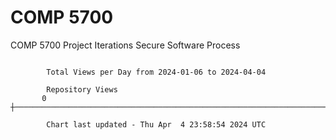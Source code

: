 # COMP 5700
COMP 5700 Project Iterations
Secure Software Process

```

        Total Views per Day from 2024-01-06 to 2024-04-04

        Repository Views
       0 ┼─────────────────────────────────────────────────────────────────────────────────────────

        Chart last updated - Thu Apr  4 23:58:54 2024 UTC
        
```
